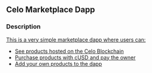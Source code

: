 <h2>Celo Marketplace Dapp</h2>
<h3>Description</h3>
<u>
This is a very simple marketplace dapp where users can:
<ul>
  <li>See products hosted on the Celo Blockchain</li>
  <li>Purchase products with cUSD and pay the owner</li>
  <li>Add your own products to the dapp</li>
</ul>